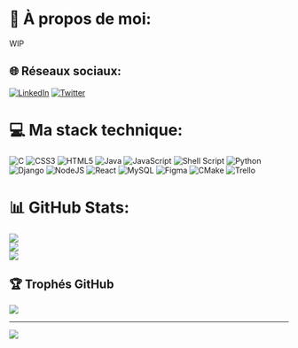 # 💫 À propos de moi:
WIP


## 🌐 Réseaux sociaux:
[![LinkedIn](https://img.shields.io/badge/LinkedIn-%230077B5.svg?logo=linkedin&logoColor=white)](https://linkedin.com/in/ludovicans) [![Twitter](https://img.shields.io/badge/Twitter-%231DA1F2.svg?logo=Twitter&logoColor=white)](https://twitter.com/AnselinLudovic) 

# 💻 Ma stack technique:
![C](https://img.shields.io/badge/c-%2300599C.svg?style=for-the-badge&logo=c&logoColor=white) ![CSS3](https://img.shields.io/badge/css3-%231572B6.svg?style=for-the-badge&logo=css3&logoColor=white) ![HTML5](https://img.shields.io/badge/html5-%23E34F26.svg?style=for-the-badge&logo=html5&logoColor=white) ![Java](https://img.shields.io/badge/java-%23ED8B00.svg?style=for-the-badge&logo=java&logoColor=white) ![JavaScript](https://img.shields.io/badge/javascript-%23323330.svg?style=for-the-badge&logo=javascript&logoColor=%23F7DF1E) ![Shell Script](https://img.shields.io/badge/shell_script-%23121011.svg?style=for-the-badge&logo=gnu-bash&logoColor=white) ![Python](https://img.shields.io/badge/python-3670A0?style=for-the-badge&logo=python&logoColor=ffdd54) ![Django](https://img.shields.io/badge/django-%23092E20.svg?style=for-the-badge&logo=django&logoColor=white) ![NodeJS](https://img.shields.io/badge/node.js-6DA55F?style=for-the-badge&logo=node.js&logoColor=white) ![React](https://img.shields.io/badge/react-%2320232a.svg?style=for-the-badge&logo=react&logoColor=%2361DAFB) ![MySQL](https://img.shields.io/badge/mysql-%2300f.svg?style=for-the-badge&logo=mysql&logoColor=white) 	![Figma](https://img.shields.io/badge/figma-%23F24E1E.svg?style=for-the-badge&logo=figma&logoColor=white) ![CMake](https://img.shields.io/badge/CMake-%23008FBA.svg?style=for-the-badge&logo=cmake&logoColor=white) ![Trello](https://img.shields.io/badge/Trello-%23026AA7.svg?style=for-the-badge&logo=Trello&logoColor=white)
# 📊 GitHub Stats:
![](https://github-readme-stats.vercel.app/api?username=LudovicAns&theme=swift&hide_border=false&include_all_commits=true&count_private=true)<br/>
![](https://github-readme-streak-stats.herokuapp.com/?user=LudovicAns&theme=swift&hide_border=false)<br/>
![](https://github-readme-stats.vercel.app/api/top-langs/?username=LudovicAns&theme=swift&hide_border=false&include_all_commits=true&count_private=true&layout=compact)

## 🏆 Trophés GitHub
![](https://github-profile-trophy.vercel.app/?username=LudovicAns&theme=flat&no-frame=false&no-bg=false&margin-w=4)

---
[![](https://visitcount.itsvg.in/api?id=LudovicAns&icon=3&color=12)](https://visitcount.itsvg.in)
